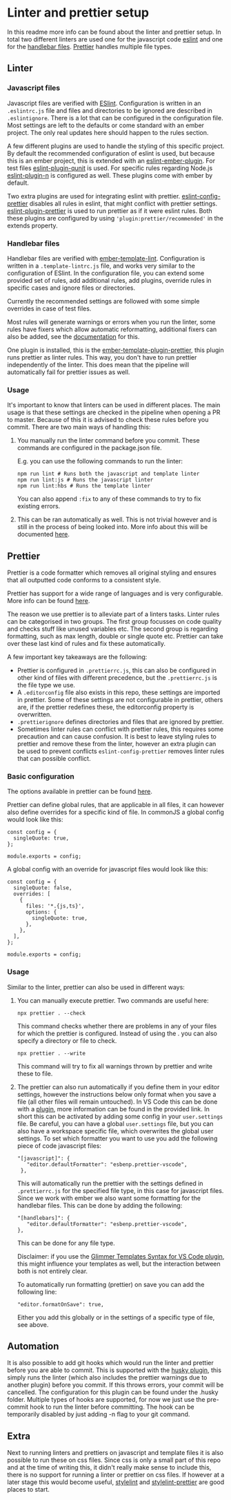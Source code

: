 # Linter and prettier setup

In this readme more info can be found about the linter and prettier setup. In total two different linters are used one for the javascript code [eslint](#javascript-files) and one for the [handlebar files](#handlebar-files). [Prettier](#prettier) handles multiple file types.

## Linter

### Javascript files

Javascript files are verified with [ESlint](https://eslint.org/). Configuration is written in an `.eslintrc.js` file and files and directories to be ignored are described in `.eslintignore`. There is a lot that can be configured in the configuration file. Most settings are left to the defaults or come standard with an ember project. The only real updates here should happen to the rules section.

A few different plugins are used to handle the styling of this specific project. By default the recommended configuration of eslint is used, but because this is an ember project, this is extended with an [eslint-ember-plugin](https://github.com/ember-cli/eslint-plugin-ember). For test files [eslint-plugin-qunit](https://github.com/platinumazure/eslint-plugin-qunit) is used. For specific rules regarding Node.js [eslint-plugin-n](https://github.com/eslint-community/eslint-plugin-n#readme) is configured as well. These plugins come with ember by default.

Two extra plugins are used for integrating eslint with prettier. [eslint-config-prettier](https://github.com/prettier/eslint-config-prettier) disables all rules in eslint, that might conflict with prettier settings. [eslint-plugin-prettier](https://github.com/prettier/eslint-plugin-prettier) is used to run prettier as if it were eslint rules. Both these plugins are configured by using `'plugin:prettier/recommended'` in the extends property.

### Handlebar files

Handlebar files are verified with [ember-template-lint](https://github.com/ember-template-lint/ember-template-lint). Configuration is written in a `.template-lintrc.js` file, and works very similar to the configuration of ESlint. In the configuration file, you can extend some provided set of rules, add additional rules, add plugins, override rules in specific cases and ignore files or directories.

Currently the recommended settings are followed with some simple overrides in case of test files.

Most rules will generate warnings or errors when you run the linter, some rules have fixers which allow automatic reformatting, additional fixers can also be added, see the [documentation](https://github.com/ember-template-lint/ember-template-lint/blob/master/docs/fixer.md) for this.

One plugin is installed, this is the [ember-template-plugin-prettier](https://github.com/ember-template-lint/ember-template-lint-plugin-prettier), this plugin runs prettier as linter rules. This way, you don't have to run prettier independently of the linter. This does mean that the pipeline will automatically fail for prettier issues as well.

### Usage

It's important to know that linters can be used in different places. The main usage is that these settings are checked in the pipeline when opening a PR to master. Because of this it is advised to check these rules before you commit. There are two main ways of handling this:

1. You manually run the linter command before you commit. These commands are configured in the package.json file.

   E.g. you can use the following commands to run the linter:

   ```
   npm run lint # Runs both the javascript and template linter
   npm run lint:js # Runs the javascript linter
   npm run lint:hbs # Runs the template linter
   ```

   You can also append `:fix` to any of these commands to try to fix existing errors.

2. This can be ran automatically as well. This is not trivial however and is still in the process of being looked into. More info about this will be documented [here](#automation).

## Prettier

Prettier is a code formatter which removes all original styling and ensures that all outputted code conforms to a consistent style.

Prettier has support for a wide range of languages and is very configurable. More info can be found [here](https://prettier.io/).

The reason we use prettier is to alleviate part of a linters tasks. Linter rules can be categorised in two groups. The first group focusses on code quality and checks stuff like unused variables etc. The second group is regarding formatting, such as max length, double or single quote etc. Prettier can take over these last kind of rules and fix these automatically.

A few important key takeaways are the following:

- Prettier is configured in `.prettierrc.js`, this can also be configured in other kind of files with different precedence, but the `.prettierrc.js` is the file type we use.
- A `.editorconfig` file also exists in this repo, these settings are imported in prettier. Some of these settings are not configurable in prettier, others are, if the prettier redefines these, the editorconfig property is overwritten.
- `.prettierignore` defines directories and files that are ignored by prettier.
- Sometimes linter rules can conflict with prettier rules, this requires some precaution and can cause confusion. It is best to leave styling rules to prettier and remove these from the linter, however an extra plugin can be used to prevent conflicts `eslint-config-prettier` removes linter rules that can possible conflict.

### Basic configuration

The options available in prettier can be found [here](https://prettier.io/docs/en/options).

Prettier can define global rules, that are applicable in all files, it can however also define overrides for a specific kind of file. In commonJS a global config would look like this:

```
const config = {
  singleQuote: true,
};

module.exports = config;

```

A global config with an override for javascript files would look like this:

```
const config = {
  singleQuote: false,
  overrides: [
    {
      files: '*.{js,ts}',
      options: {
        singleQuote: true,
      },
    },
  ],
};

module.exports = config;

```

### Usage

Similar to the linter, prettier can also be used in different ways:

1. You can manually execute prettier.
   Two commands are useful here:

   ```
   npx prettier . --check
   ```

   This command checks whether there are problems in any of your files for which the prettier is configured. Instead of using the . you can also specify a directory or file to check.

   ```
   npx prettier . --write
   ```

   This command will try to fix all warnings thrown by prettier and write these to file.

2. The prettier can also run automatically if you define them in your editor settings, however the instructions below only format when you save a file (all other files will remain untouched). In VS Code this can be done with a [plugin](https://github.com/prettier/prettier-vscode), more information can be found in the provided link. In short this can be activated by adding some config in your `user.settings` file. Be careful, you can have a global `user.settings` file, but you can also have a workspace specific file, which overwrites the global user settings.
   To set which formatter you want to use you add the following piece of code javascript files:

   ```
   "[javascript]": {
      "editor.defaultFormatter": "esbenp.prettier-vscode",
    },
   ```

   This will automatically run the prettier with the settings defined in `.prettierrc.js` for the specified file type, in this case for javascript files. Since we work with ember we also want some formatting for the handlebar files. This can be done by adding the following:

   ```
   "[handlebars]": {
      "editor.defaultFormatter": "esbenp.prettier-vscode",
   },
   ```

   This can be done for any file type.

   Disclaimer: if you use the [Glimmer Templates Syntax for VS Code plugin](https://marketplace.visualstudio.com/items?itemName=lifeart.vscode-glimmer-syntax), this might influence your templates as well, but the interaction between both is not entirely clear.

   To automatically run formatting (prettier) on save you can add the following line:

   ```
   "editor.formatOnSave": true,
   ```

   Either you add this globally or in the settings of a specific type of file, see above.

## Automation

It is also possible to add git hooks which would run the linter and prettier before you are able to commit. This is supported with the [husky plugin](https://typicode.github.io/husky/), this simply runs the linter (which also includes the prettier warnings due to another plugin) before you commit. If this throws errors, your commit will be cancelled. The configuration for this plugin can be found under the .husky folder. Multiple types of hooks are supported, for now we just use the pre-commit hook to run the linter before committing. The hook can be temporarily disabled by just adding -n flag to your git command.

## Extra

Next to running linters and prettiers on javascript and template files it is also possible to run these on css files. Since css is only a small part of this repo and at the time of writing this, it didn't really make sense to include this, there is no support for running a linter or prettier on css files. If however at a later stage this would become useful, [stylelint](https://stylelint.io/) and [stylelint-prettier](https://github.com/prettier/stylelint-prettier) are good places to start.
